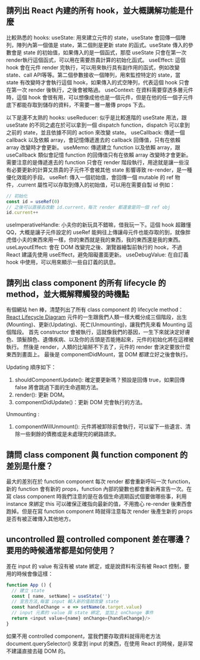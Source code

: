 ## 請列出 React 內建的所有 hook，並大概講解功能是什麼
比較熟悉的 hooks:
useState: 用來建立元件的 state，useState 會回傳一個陣列，陣列內第一個值是 state，第二個則是更新 state 的函式。useState 傳入的參數會是 state 的初始值，如果傳入的是一個函式，那麼 useState 只會在第一次 render執行這個函式，可以用在需要昂貴計算的初始化函式。
useEffect: 這個 hook 會在元件 render 完執行，可以用來執行具有副作用的函式，例如改變 state、call API等等。第二個參數接收一個陣列，用來監控特定的 state，當 state 有改變時才會執行這個 hook，如果傳入的式空陣列，代表這個 hook 只會在第一次 render 後執行，之後會被略過。
useContext: 在資料需要穿透多層元件時，這個 hook 會很有用，可以想像成他也是一個元件，但是在他的任一個子元件底下都能存取到儲存的資料，不需要一層一層傳 props 下去。

以下是還不太熟的 hooks:
useReducer: 似乎是比較進階的 useState 用法，跟 useState 的不同之處在於可以拿到一個 dispatch function，dispatch 可以拿到之前的 state，並且依據不同的 action 來改變 state。
useCallback: 傳遞一個 callback 以及依賴 array，會記憶傳遞進去的 callback 回傳值，只有在依賴 array 改變時才會更新。
useMemo: 傳遞建立 function 以及依賴 array，跟 useCallback 類似會記憶 function 的回傳值只有在依賴 array 改變時才會更新。需要注意的是傳遞進去的 function 只會在 render 階段執行，用途就是讓一些沒有必要更新的計算又昂貴的子元件不會被其他 state 影響導致 re-render，是一種優化效能的手段。
useRef: 傳入一個初始值，會回傳一個 mutable 的 ref 物件，.current 屬性可以存取到傳入的初始值，可以用在需要自製 id 例如：
```JavaScript
// 初始化
const id = useRef(0)
// 之後可以直接去改動 id.current，每次 render 都還會是同一個 ref obj
id.current++
```
useImperativeHandle: 小夫你的新玩具不錯嘛，借我玩一下。這個 hook 超難懂 QQ，大概是讓子元件設定的 useRef 能夠往上傳讓母元件也能存取的到，就像胖虎借小夫的東西來用一樣，你的東西就是我的東西，我的東西還是我的東西。
useLayoutEffect: 會在 DOM 改變完之後、瀏覽器繪製前執行的 hook，不過 React 建議先使用 useEffect，避免阻礙畫面更新。
useDebugValue: 在自訂義 hook 中使用，可以用來顯示一些自訂義的訊息。

## 請列出 class component 的所有 lifecycle 的 method，並大概解釋觸發的時機點
有個網站 hen 棒，清楚列出了所有 class component 的 lifecycle method：[React Lifecycle Diagram](https://projects.wojtekmaj.pl/react-lifecycle-methods-diagram/)
元件的一生跟我們人類一樣大概分成三個階段，出生(Mounting)、更新(Updating)、死亡(Unmounting)，讓我們先來看 Mounting 這個階段。
首先 constructor 會被執行，這就像我們的基因，一生下來就決定好膚色、頭髮顏色、遺傳疾病、以及你的舌頭是否能捲起來，元件的初始化將在這裡被執行。
然後是 render，人類的比喻掰不下去了，元件的 render 會決定要放什麼東西到畫面上。
最後是 componentDidMount，當 DOM 都建立好之後會執行。

Updating 順序如下：
1. shouldComponentUpdate(): 確定要更新嗎？預設是回傳 true，如果回傳 false 將會跳過下面的生命週期方法。
2. render(): 更新 DOM。
3. componentDidUpdate()：更新 DOM 完會執行的方法。

Unmounting :
1. componentWillUnmount(): 元件將被卸除前會執行，可以留下一些遺言、清除一些剩餘的債務或是未處理完的網路請求。

## 請問 class component 與 function component 的差別是什麼？
最大的差別在於 function component 每次 render 都會重新呼叫一次 function，新的 function 會有新的 props，function 內部的變數也都會重新再宣告一次。在寫 class component 時我們注意的是在各個生命週期函式個要做哪些事，利用 instance 來綁定 this 可以確保正確指向最新的值，不用擔心 re-render 後東西會跑掉。但是在寫 function component 時就得注意每次 render 後產生新的 props 是否有被正確傳入其他地方。

## uncontrolled 跟 controlled component 差在哪邊？要用的時候通常都是如何使用？
差在 input 的 value 有沒有被 state 綁定，或是說資料有沒有被 React 控制，要用的時候會像這樣：
``` JavaScript
function App () {
  // 建立 state
  const [ name, setName] = useState('')
  // 宣告方法,每當 input 輸入新的值就改變 state
  const handleChange = e => setName(e.target.value)
  // input 元素的 value 與 state 綁定, 並加上 onChange 事件
  return <input value={name} onChange={handleChange}/>
}
```
如果不用 controlled component，當我們要存取資料就得用老方法 document.querySelector() 來拿到 input 的東西，在使用 React 的時候，是非常不建議直接去碰 DOM 的。